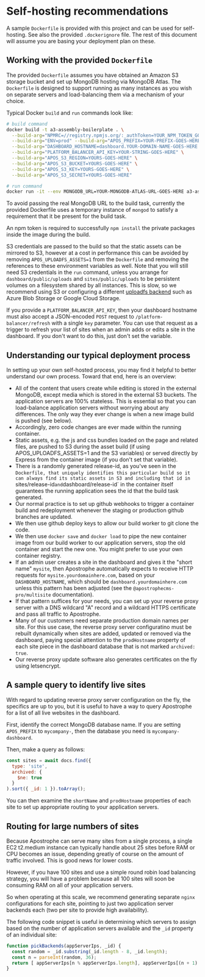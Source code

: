 # Self-hosting recommendations

A sample `Dockerfile` is provided with this project and can be used for self-hosting.
See also the provided `.dockerignore` file. The rest of this document will assume
you are basing your deployment plan on these.

## Working with the provided `Dockerfile`

The provided `Dockerfile` assumes you have obtained an Amazon S3 storage bucket and set up
MongoDB hosting via MongoDB Atlas. The `Dockerfile` is designed to support running as many
instances as you wish on separate servers and load-balancing them via a mechanism of your
choice.

Typical Docker `build` and `run` commands look like:

```bash
# build command
docker build -t a3-assembly-boilerplate . \
  --build-arg="NPMRC=//registry.npmjs.org/:_authToken=YOUR_NPM_TOKEN_GOES_HERE" \
  --build-arg="ENV=prod" --build-arg="APOS_PREFIX=YOUR-PREFIX-GOES-HERE-" \
  --build-arg="DASHBOARD_HOSTNAME=dashboard.YOUR-DOMAIN-NAME-GOES-HERE.com" \
  --build-arg="PLATFORM_BALANCER_API_KEY=YOUR-STRING-GOES-HERE" \
  --build-arg="APOS_S3_REGION=YOURS-GOES-HERE" \
  --build-arg="APOS_S3_BUCKET=YOURS-GOES-HERE" \
  --build-arg="APOS_S3_KEY=YOURS-GOES-HERE" \
  --build-arg="APOS_S3_SECRET=YOURS-GOES-HERE"

# run command
docker run -it --env MONGODB_URL=YOUR-MONGODB-ATLAS-URL-GOES-HERE a3-assembly-boilerplate
```

To avoid passing the real MongoDB URL to the build task, currently the provided Dockerfile uses a
temporary instance of `mongod` to satisfy a requirement that it be present for the build task.

An npm token is required to successfully `npm install` the private packages inside the
image during the build.

S3 credentials are passed to the build so that the static assets can be mirrored to S3, however
at a cost in performance this can be avoided by removing `APOS_UPLOADFS_ASSETS=1` from
the `Dockerfile` and removing the references to these environment variables as well. Note
that you will still need S3 credentials in the `run` command, unless you arrange for
`dashboard/public/uploads` and `sites/public/uploads` to be persistent volumes on a
filesystem shared by all instances. This is slow, so we recommend using S3 or configuring
a different [uploadfs backend](https://github.com/apostrophecms/uploadfs) such as
Azure Blob Storage or Google Cloud Storage.

If you provide a `PLATFORM_BALANCER_API_KEY`, then your dashboard hostname must
also accept a JSON-encoded `POST` request to `/platform-balancer/refresh` with a single `key`
parameter. You can use that request as a trigger to refresh your list of sites when an admin adds
or edits a site in the dashboard. If you don't want to do this, just don't set the variable.

## Understanding our typical deployment process

In setting up your own self-hosted process, you may find it helpful to better understand
our own process. Toward that end, here is an overview:

* All of the content that users create while editing is stored in the external MongoDB,
except media which is stored in the external S3 buckets. The application servers are 100%
stateless. This is essential so that you can load-balance application servers without
worrying about any differences. The only way they ever change is when a new image build
is pushed (see below).
* Accordingly, zero code changes are ever made within the running container.
* Static assets, e.g. the js and css bundles loaded on the page and related files,
are pushed to S3 during the asset build (if using APOS_UPLOADFS_ASSETS=1 and the S3
variables) or served directly by Express from the container image (if you don't set
that variable).
* There is a randomly generated release-id, as you've seen in the `Dockerfile, that
uniquely identifies this particular build so it can always find its static assets
in S3 and including that id in `sites/release-id` and `dashboard/release-id` in the
container itself guarantees the running application sees the id that the build task
generated.
* Our normal practice is to set up github webhooks to trigger a container build and
redeployment whenever the staging or production github branches are updated.
* We then use github deploy keys to allow our build worker to git clone the code.
* We then use `docker save` and `docker load` to pipe the new container image from
our build worker to our application servers, stop the old container and start the
new one. You might prefer to use your own container registry.
* If an admin user creates a site in the dashboard and gives it the "short name"
`mysite`, then Apostrophe automatically expects to receive HTTP requests for
`mysite.yourdomainhere.com`, based on your `DASHBOARD_HOSTNAME`, which should be
`dashboard.yourdomainhere.com` unless this pattern has been adjusted (see the
`@apostrophecms-pro/multisite` documentation).
* If that pattern suffices for your needs, you can set up your reverse proxy server
with a DNS wildcard "A" record and a wildcard HTTPS certificate and pass all
traffic to Apostrophe.
* Many of our customers need separate production domain names per site. For this
use case, the reverse proxy server configuratino must be rebuilt dynamically when
sites are added, updated or removed via the dashboard, paying special attention to the
`prodHostname` property of each site piece in the dashboard database that
is not marked `archived: true`.
* Our reverse proxy update software also generates certificates on the fly
using letsencrypt.

## A sample query to identify live sites

With regard to updating reverse proxy server configuration on the fly, the specifics
are up to you, but it is useful to have a way to query Apostrophe for a list of all
live websites in the dashboard.

First, identify the correct MongoDB database name. If you are setting `APOS_PREFIX` to
`mycompany-`, then the database you need is `mycompany-dashboard`.

Then, make a query as follows:

```javascript
const sites = await docs.find({
  type: 'site',
  archived: {
    $ne: true
  }
).sort({ _id: 1 }).toArray();
```

You can then examine the `shortName` and `prodHostname` properties of each site to
set up appropriate routing to your application servers.

## Routing for large numbers of sites

Because Apostrophe can serve many sites from a single process, a single EC2 t2.medium
instance can typically handle about 25 sites before RAM or CPU becomes an issue, depending
greatly of course on the amount of traffic involved. This is good news for lower costs.

However, if you have 100 sites and use a simple round robin load balancing strategy, you
will have a problem because all 100 sites will soon be consuming RAM on all of your
application servers.

So when operating at this scale, we recommend generating separate `nginx` configurations
for each site, pointing to just two application server backends each (two per site to provide
high availability).

The following code snippet is useful in determining which servers to assign based on the
number of application servers available and the `_id` property of an individual site:

```javascript
function pickBackends(appServerIps, _id) {
  const random = _id.substring(_id.length - 8, _id.length);
  const n = parseInt(random, 36);
  return [ appServerIps[n % appServerIps.length], appServerIps[(n + 1) % appServerIps.length] ];
}
```